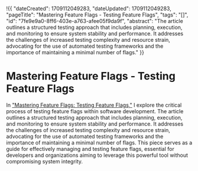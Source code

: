 !{{
    "dateCreated": 1709112049283,
    "dateUpdated": 1709112049283,
    "pageTitle": "Mastering Feature Flags - Testing Feature Flags",
    "tags": "[]",
    "id": "7fe9e9a0-8ff6-403e-a763-afee05f9da9f",
    "abstract": "The article outlines a structured testing approach that includes planning, execution, and monitoring to ensure system stability and performance. It addresses the challenges of increased testing complexity and resource strain, advocating for the use of automated testing frameworks and the importance of maintaining a minimal number of flags."
}}

# Mastering Feature Flags - Testing Feature Flags

In ["Mastering Feature Flags: Testing Feature Flags,"](https://medium.com/draftkings-engineering/mastering-feature-flags-testing-feature-flags-2bfdff31905f) I explore the critical process of testing feature flags within software development. The article outlines a structured testing approach that includes planning, execution, and monitoring to ensure system stability and performance. It addresses the challenges of increased testing complexity and resource strain, advocating for the use of automated testing frameworks and the importance of maintaining a minimal number of flags. This piece serves as a guide for effectively managing and testing feature flags, essential for developers and organizations aiming to leverage this powerful tool without compromising system integrity.
